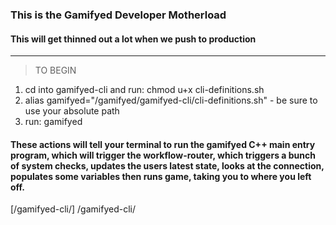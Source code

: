### This is the Gamifyed Developer Motherload
#### This will get thinned out a lot when we push to production

***

> TO BEGIN

1. cd into gamifyed-cli and run: chmod u+x cli-definitions.sh
2. alias gamifyed="/gamifyed/gamifyed-cli/cli-definitions.sh" - be sure to use your absolute path
3. run: gamifyed

#### These actions will tell your terminal to run the gamifyed C++ main entry program, which will trigger the workflow-router, which triggers a bunch of system checks, updates the users latest state, looks at the connection, populates some variables then runs game, taking you to where you left off. 


[/gamifyed-cli/] /gamifyed-cli/